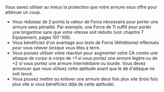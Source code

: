 ﻿---
id: combat_feats_fr.md#expert-en-armures
name: Expert en armures
---
Vous savez utiliser au mieux la protection que votre armure vous offre pour atténuer un coup.

* Vous réduisez de 2 points la valeur de Force nécessaire pour porter une armure sans pénalité. Par exemple, une Force de 11 suffit pour porter une brigantine sans que votre vitesse soit réduite (voir chapitre 7 Équipement, pages 107-108).
* Vous bénéficiez d'un avantage aux tests de Force (Athlétisme) effectués pour vous relever lorsque vous êtes à terre.
* Vous pouvez utiliser votre réaction pour augmenter votre CA contre une attaque de corps-à-corps de +1 si vous portez une armure légère ou de +2 si vous portez une armure intermédiaire ou lourde. Vous devez annoncer que vous utilisez cette aptitude avant que le dé d'attaque ne soit lancé.
* Vous pouvez mettre ou enlever une armure deux fois plus vite (trois fois plus vite si vous bénéficiez déjà de cette aptitude).

